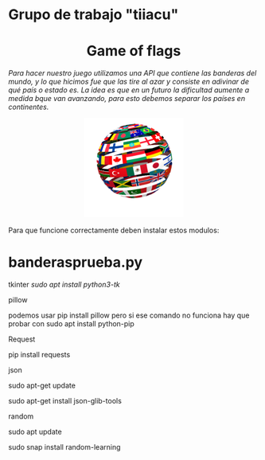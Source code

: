 # Grupo de trabajo "tiiacu"
<h1 align="center"> Game of flags </h1>

*Para hacer nuestro juego utilizamos una API que contiene las banderas del mundo, y lo que hicimos fue que las tire al azar y consiste en adivinar de qué país o estado es. La idea es que en un futuro la dificultad aumente a medida bque van avanzando, para esto debemos separar los países en continentes.*


  <p align="center">
  <img src="Mundo_hecho_de_Banderas.gif" height="200px" width="200">
  
Para que funcione correctamente deben instalar estos modulos:

# banderasprueba.py
tkinter
*sudo 
apt install python3-tk*

pillow

podemos usar pip install pillow pero si ese comando no funciona hay que probar con sudo apt install python-pip

Request

pip install requests

json

sudo apt-get update

sudo apt-get install json-glib-tools

random

sudo apt update

sudo snap install random-learning
